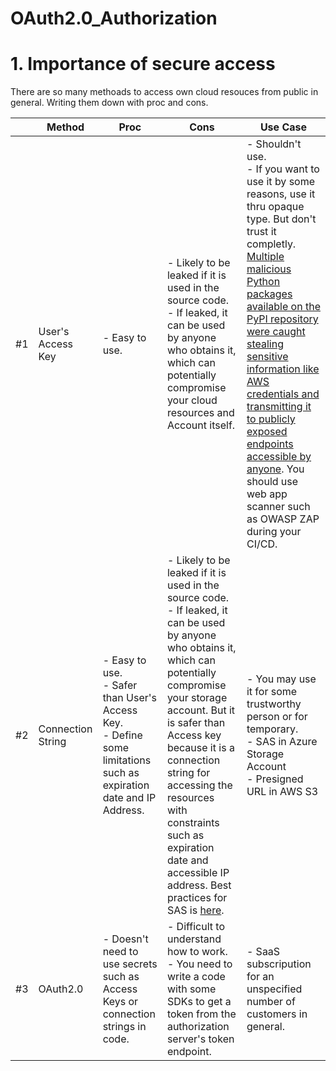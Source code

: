 # OAuth2.0_Authorization

# 1. Importance of secure access  
There are so many methoads to access own cloud resouces from public in general. Writing them down with proc and cons.

|  | Method | Proc | Cons | Use Case |
| --- | --- | --- | --- | --- |
| #1 | User's Access Key | - Easy to use. | - Likely to be leaked if it is used in the source code. <br> - If leaked, it can be used by anyone who obtains it, which can potentially compromise your cloud resources and Account itself. | - Shouldn't use. <br> - If you want to use it by some reasons, use it thru opaque type. But don't trust it completly. [Multiple malicious Python packages available on the PyPI repository were caught stealing sensitive information like AWS credentials and transmitting it to publicly exposed endpoints accessible by anyone](https://www.bleepingcomputer.com/news/security/pypi-python-packages-caught-sending-stolen-aws-keys-to-unsecured-sites/). You should use web app scanner such as OWASP ZAP during your CI/CD. |
| #2 | Connection String | - Easy to use. <br> - Safer than User's Access Key. <br> - Define some limitations such as expiration date and IP Address. | - Likely to be leaked if it is used in the source code. <br> - If leaked, it can be used by anyone who obtains it, which can potentially compromise your storage account. But it is safer than Access key because it is a connection string for accessing the resources with constraints such as expiration date and accessible IP address. Best practices for SAS is [here](https://docs.microsoft.com/en-us/learn/modules/configure-storage-security/7-apply-best-practices). | - You may use it for some trustworthy person or for temporary. <br> - SAS in Azure Storage Account <br> - Presigned URL in AWS S3 |
| #3 | OAuth2.0 | - Doesn't need to use secrets such as Access Keys or connection strings in code. | - Difficult to understand how to work. <br> - You need to write a code with some SDKs to get a token from the authorization server's token endpoint. | - SaaS subscripution for an unspecified number of customers in general. |
